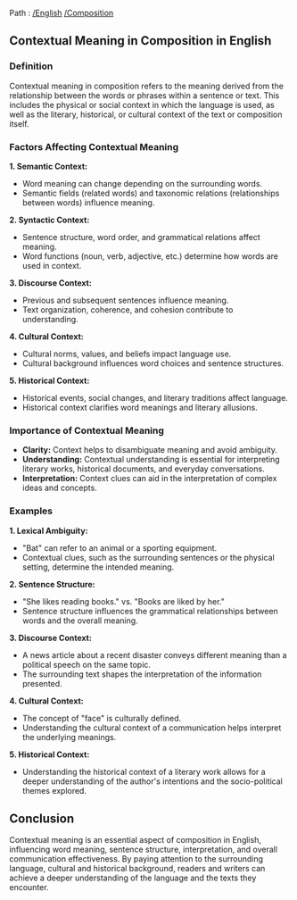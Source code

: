 Path : [/English](<..\..\index.md>) [/Composition](<..\index.md>)
## Contextual Meaning in Composition in English

### Definition

Contextual meaning in composition refers to the meaning derived from the relationship between the words or phrases within a sentence or text. This includes the physical or social context in which the language is used, as well as the literary, historical, or cultural context of the text or composition itself.

### Factors Affecting Contextual Meaning

**1. Semantic Context:**

- Word meaning can change depending on the surrounding words.
- Semantic fields (related words) and taxonomic relations (relationships between words) influence meaning.


**2. Syntactic Context:**

- Sentence structure, word order, and grammatical relations affect meaning.
- Word functions (noun, verb, adjective, etc.) determine how words are used in context.


**3. Discourse Context:**

- Previous and subsequent sentences influence meaning.
- Text organization, coherence, and cohesion contribute to understanding.


**4. Cultural Context:**

- Cultural norms, values, and beliefs impact language use.
- Cultural background influences word choices and sentence structures.


**5. Historical Context:**

- Historical events, social changes, and literary traditions affect language.
- Historical context clarifies word meanings and literary allusions.


### Importance of Contextual Meaning

- **Clarity:** Context helps to disambiguate meaning and avoid ambiguity.
- **Understanding:** Contextual understanding is essential for interpreting literary works, historical documents, and everyday conversations.
- **Interpretation:** Context clues can aid in the interpretation of complex ideas and concepts.


### Examples

**1. Lexical Ambiguity:**

- "Bat" can refer to an animal or a sporting equipment.
- Contextual clues, such as the surrounding sentences or the physical setting, determine the intended meaning.


**2. Sentence Structure:**

- "She likes reading books." vs. "Books are liked by her."
- Sentence structure influences the grammatical relationships between words and the overall meaning.


**3. Discourse Context:**

- A news article about a recent disaster conveys different meaning than a political speech on the same topic.
- The surrounding text shapes the interpretation of the information presented.


**4. Cultural Context:**

- The concept of "face" is culturally defined.
- Understanding the cultural context of a communication helps interpret the underlying meanings.


**5. Historical Context:**

- Understanding the historical context of a literary work allows for a deeper understanding of the author's intentions and the socio-political themes explored.


## Conclusion

Contextual meaning is an essential aspect of composition in English, influencing word meaning, sentence structure, interpretation, and overall communication effectiveness. By paying attention to the surrounding language, cultural and historical background, readers and writers can achieve a deeper understanding of the language and the texts they encounter.
